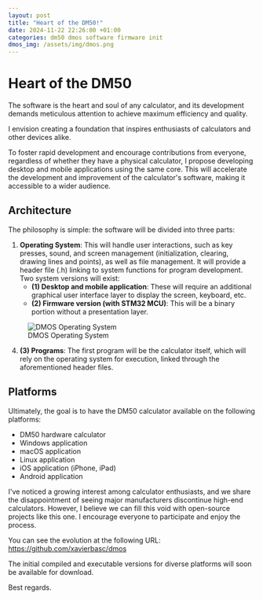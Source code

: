 ```yaml
---
layout: post
title: "Heart of the DM50!"
date: 2024-11-22 22:26:00 +01:00
categories: dm50 dmos software firmware init
dmos_img: /assets/img/dmos.png
---
```


# Heart of the DM50 
The software is the heart and soul of any calculator, and its development demands meticulous attention to achieve maximum efficiency and quality.

I envision creating a foundation that inspires enthusiasts of calculators and other devices alike.

To foster rapid development and encourage contributions from everyone, regardless of whether they have a physical calculator, I propose developing desktop and mobile applications using the same core. This will accelerate the development and improvement of the calculator's software, making it accessible to a wider audience.

## Architecture

The philosophy is simple: the software will be divided into three parts:

1. **Operating System**: This will handle user interactions, such as key presses, sound, and screen management (initialization, clearing, drawing lines and points), as well as file management. It will provide a header file (.h) linking to system functions for program development. Two system versions will exist:
    - **(1) Desktop and mobile application**: These will require an additional graphical user interface layer to display the screen, keyboard, etc.
    - **(2) Firmware version (with STM32 MCU)**: This will be a binary portion without a presentation layer.

<figure>
<img src="{{ page.dmos_img }}" alt="DMOS Operating System">
<figcaption>DMOS Operating System</figcaption>
</figure>

4. **(3) Programs**: The first program will be the calculator itself, which will rely on the operating system for execution, linked through the aforementioned header files.

## Platforms

Ultimately, the goal is to have the DM50 calculator available on the following platforms:

- DM50 hardware calculator
- Windows application
- macOS application
- Linux application
- iOS application (iPhone, iPad)
- Android application

I've noticed a growing interest among calculator enthusiasts, and we share the disappointment of seeing major manufacturers discontinue high-end calculators. However, I believe we can fill this void with open-source projects like this one. I encourage everyone to participate and enjoy the process.

You can see the evolution at the following URL:
https://github.com/xavierbasc/dmos

The initial compiled and executable versions for diverse platforms will soon be available for download.

Best regards.